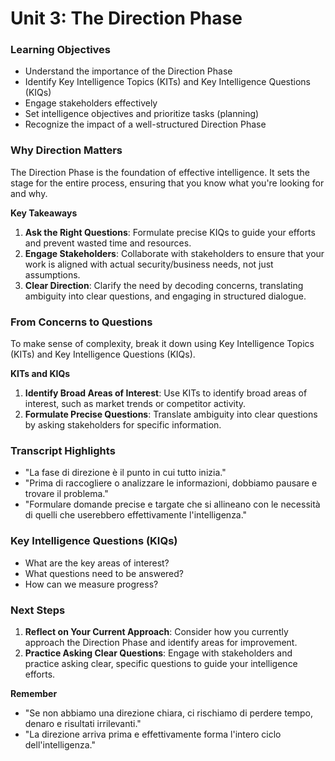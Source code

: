 **Unit 3: The Direction Phase**
=====================================================

### Learning Objectives

* Understand the importance of the Direction Phase
* Identify Key Intelligence Topics (KITs) and Key Intelligence Questions (KIQs)
* Engage stakeholders effectively
* Set intelligence objectives and prioritize tasks (planning)
* Recognize the impact of a well-structured Direction Phase

### Why Direction Matters

The Direction Phase is the foundation of effective intelligence. It sets the stage for the entire process, ensuring that you know what you're looking for and why.

**Key Takeaways**

1. **Ask the Right Questions**: Formulate precise KIQs to guide your efforts and prevent wasted time and resources.
2. **Engage Stakeholders**: Collaborate with stakeholders to ensure that your work is aligned with actual security/business needs, not just assumptions.
3. **Clear Direction**: Clarify the need by decoding concerns, translating ambiguity into clear questions, and engaging in structured dialogue.

### From Concerns to Questions

To make sense of complexity, break it down using Key Intelligence Topics (KITs) and Key Intelligence Questions (KIQs).

**KITs and KIQs**

1. **Identify Broad Areas of Interest**: Use KITs to identify broad areas of interest, such as market trends or competitor activity.
2. **Formulate Precise Questions**: Translate ambiguity into clear questions by asking stakeholders for specific information.

### Transcript Highlights

* "La fase di direzione è il punto in cui tutto inizia."
* "Prima di raccogliere o analizzare le informazioni, dobbiamo pausare e trovare il problema."
* "Formulare domande precise e targate che si allineano con le necessità di quelli che userebbero effettivamente l'intelligenza."

### Key Intelligence Questions (KIQs)

* What are the key areas of interest?
* What questions need to be answered?
* How can we measure progress?

### Next Steps

1. **Reflect on Your Current Approach**: Consider how you currently approach the Direction Phase and identify areas for improvement.
2. **Practice Asking Clear Questions**: Engage with stakeholders and practice asking clear, specific questions to guide your intelligence efforts.

**Remember**

* "Se non abbiamo una direzione chiara, ci rischiamo di perdere tempo, denaro e risultati irrilevanti."
* "La direzione arriva prima e effettivamente forma l'intero ciclo dell'intelligenza."